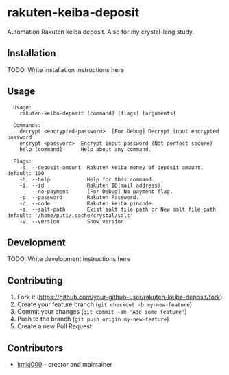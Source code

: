# rakuten-keiba-deposit

Automation Rakuten keiba deposit.
Also for my crystal-lang study.

## Installation

TODO: Write installation instructions here

## Usage

```
  Usage:
    rakuten-keiba-deposit [command] [flags] [arguments]

  Commands:
    decrypt <encrypted-password>  [For Debug] Decrypt input encrypted password
    encrypt <password>  Encrypt input password (Not perfect secure)
    help [command]      Help about any command.

  Flags:
    -d, --deposit-amount  Rakuten keiba money of deposit amount. default: 100
    -h, --help            Help for this command.
    -i, --id              Rakuten ID(mail address).
        --no-payment      [For Debug] No payment flag.
    -p, --password        Rakuten Password.
    -c, --code            Rakuten keiba pincode.
    -s, --salt-path       Exist salt file path or New salt file path default: '/home/puti/.cache/crystal/salt'
    -v, --version         Show version.
```

## Development

TODO: Write development instructions here

## Contributing

1. Fork it (<https://github.com/your-github-user/rakuten-keiba-deposit/fork>)
2. Create your feature branch (`git checkout -b my-new-feature`)
3. Commit your changes (`git commit -am 'Add some feature'`)
4. Push to the branch (`git push origin my-new-feature`)
5. Create a new Pull Request

## Contributors

- [kmkj000](https://github.com/your-github-user) - creator and maintainer
